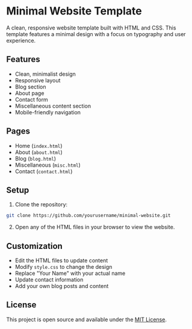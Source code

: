 # Minimal Website Template

A clean, responsive website template built with HTML and CSS. This template features a minimal design with a focus on typography and user experience.

## Features

- Clean, minimalist design
- Responsive layout
- Blog section
- About page
- Contact form
- Miscellaneous content section
- Mobile-friendly navigation

## Pages

- Home (`index.html`)
- About (`about.html`)
- Blog (`blog.html`)
- Miscellaneous (`misc.html`)
- Contact (`contact.html`)

## Setup

1. Clone the repository:
```bash
git clone https://github.com/yourusername/minimal-website.git
```

2. Open any of the HTML files in your browser to view the website.

## Customization

- Edit the HTML files to update content
- Modify `style.css` to change the design
- Replace "Your Name" with your actual name
- Update contact information
- Add your own blog posts and content

## License

This project is open source and available under the [MIT License](LICENSE). 